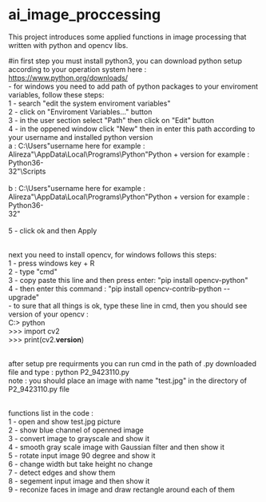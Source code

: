 # ai_image_proccessing
This project introduces some applied functions in image processing that written with python and opencv libs.

#in first step you must install python3, you can download python setup according to your operation system here :
</br>https://www.python.org/downloads/
</br>- for windows you need to add path of python packages to your enviroment variables, follow these steps:
  </br>1 - search "edit the system enviroment variables"
  </br>2 - click on "Enviroment Variables..." button
  </br>3 - in the user section select "Path" then click on "Edit" button
  </br>4 - in the oppened window click "New" then in enter this path according to your username and installed python version
  </br> a : C:\Users\"username here for example : Alireza"\AppData\Local\Programs\Python\"Python + version for example : Python36-           </br>     32"\Scripts\
  </br> b : C:\Users\"username here for example : Alireza"\AppData\Local\Programs\Python\"Python + version for example : Python36-           </br>     32"\
  </br>5 - click ok and then Apply 
  
</br>next you need to install opencv, for windows follows this steps:
  </br>1 - press windows key + R
  </br>2 - type "cmd"
  </br>3 - copy paste this line and then press enter: "pip install opencv-python"
  </br>4 - then enter this command : "pip install opencv-contrib-python --upgrade"
  </br>- to sure that all things is ok, type these line in cmd, then you should see version of your opencv :
        </br>C:\> python
        </br>>>> import cv2
        </br>>>> print(cv2.__version__)
    
</br>after setup pre requirments you can run cmd in the path of .py downloaded file and type : python P2_9423110.py
</br>note : you should place an image with name "test.jpg" in the directory of P2_9423110.py file

</br>functions list in the code : 
  </br>1 - open and show test.jpg picture
  </br>2 - show blue channel of openned image
  </br>3 - convert image to grayscale and show it
  </br>4 - smooth gray scale image with Gaussian filter and then show it
  </br>5 - rotate input image 90 degree and show it
  </br>6 - change width but take height no change
  </br>7 - detect edges and show them
  </br>8 - segement input image and then show it
  </br>9 - reconize faces in image and draw rectangle around each of them
